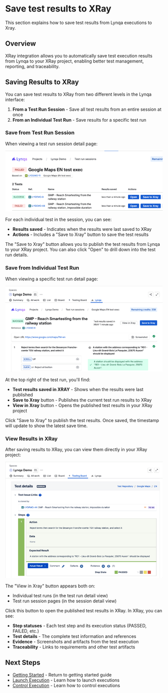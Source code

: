 # Save test results to XRay

This section explains how to save test results from Lynqa executions to Xray.

## Overview

XRay integration allows you to automatically save test execution results from Lynqa to your XRay project, enabling better test management, reporting, and traceability.

## Saving Results to XRay

You can save test results to XRay from two different levels in the Lynqa interface:

1. **From a Test Run Session** - Save all test results from an entire session at once
2. **From an Individual Test Run** - Save results for a specific test run

### Save from Test Run Session

When viewing a test run session detail page:

![Save from Test Run Session](_media/xray-integration/xray-integration-save-from-test-run-session.png)

For each individual test in the session, you can see:
- **Results saved** - Indicates when the results were last saved to XRay
- **Actions** - Includes a "Save to Xray" button to save the test results

The "Save to Xray" button allows you to publish the test results from Lynqa to your XRay project. You can also click "Open" to drill down into the test run details.

### Save from Individual Test Run

When viewing a specific test run detail page:

![Save from Test Run](_media/xray-integration/xray-integration-save-from-test-run.png)

At the top right of the test run, you'll find:
- **Test results saved in XRAY** - Shows when the results were last published
- **Save to Xray** button - Publishes the current test run results to XRay
- **View in Xray** button - Opens the published test results in your XRay project

Click "Save to Xray" to publish the test results. Once saved, the timestamp will update to show the latest save time.

### View Results in XRay

After saving results to XRay, you can view them directly in your XRay project:

![Updated XRay Step Statuses](_media/xray-integration/xray-integration-updated-xray-step-statuses.png)

The "View in Xray" button appears both on:
- Individual test runs (in the test run detail view)
- Test run session pages (in the session detail view)

Click this button to open the published test results in XRay. In XRay, you can see:
- **Step statuses** - Each test step and its execution status (PASSED, FAILED, etc.)
- **Test details** - The complete test information and references
- **Evidence** - Screenshots and artifacts from the test execution
- **Traceability** - Links to requirements and other test artifacts

## Next Steps

- [Getting Started](getting-started.md) - Return to getting started guide
- [Launch Execution](launch-execution.md) - Learn how to launch executions
- [Control Execution](control-execution.md) - Learn how to control executions
